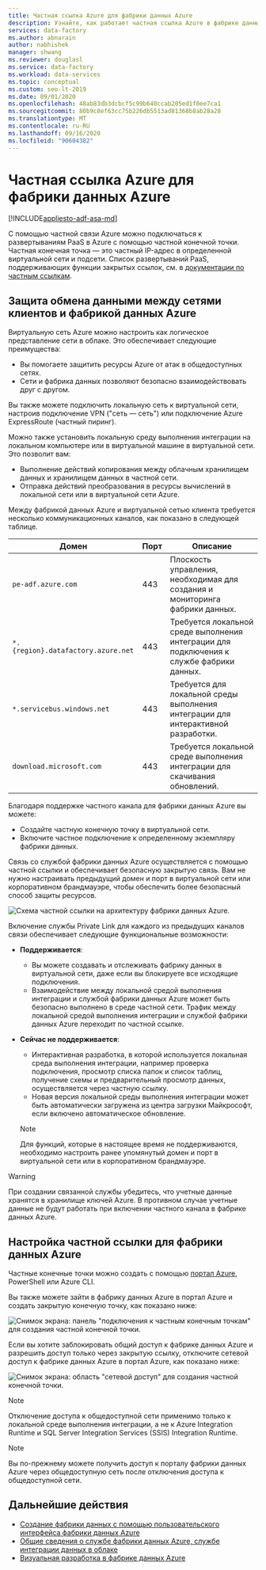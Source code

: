 ```yaml
---
title: Частная ссылка Azure для фабрики данных Azure
description: Узнайте, как работает частная ссылка Azure в фабрике данных Azure.
services: data-factory
ms.author: abnarain
author: nabhishek
manager: shwang
ms.reviewer: douglasl
ms.service: data-factory
ms.workload: data-services
ms.topic: conceptual
ms.custom: seo-lt-2019
ms.date: 09/01/2020
ms.openlocfilehash: 48ab83db3dcbcf5c99b640ccab205ed1f0ee7ca1
ms.sourcegitcommit: 80b9c8ef63cc75b226db5513ad81368b8ab28a28
ms.translationtype: MT
ms.contentlocale: ru-RU
ms.lasthandoff: 09/16/2020
ms.locfileid: "90604382"
---
```

# <a name="azure-private-link-for-azure-data-factory"></a>Частная ссылка Azure для фабрики данных Azure

[!INCLUDE[appliesto-adf-asa-md](includes/appliesto-adf-xxx-md.md)]

С помощью частной связи Azure можно подключаться к развертываниям PaaS в Azure с помощью частной конечной точки. Частная конечная точка — это частный IP-адрес в определенной виртуальной сети и подсети. Список развертываний PaaS, поддерживающих функции закрытых ссылок, см. в [документации по частным ссылкам](https://docs.microsoft.com/azure/private-link/). 

## <a name="secure-communication-between-customer-networks-and-azure-data-factory"></a>Защита обмена данными между сетями клиентов и фабрикой данных Azure 
Виртуальную сеть Azure можно настроить как логическое представление сети в облаке. Это обеспечивает следующие преимущества:
* Вы помогаете защитить ресурсы Azure от атак в общедоступных сетях.
* Сети и фабрика данных позволяют безопасно взаимодействовать друг с другом. 

Вы также можете подключить локальную сеть к виртуальной сети, настроив подключение VPN ("сеть — сеть") или подключение Azure ExpressRoute (частный пиринг). 

Можно также установить локальную среду выполнения интеграции на локальном компьютере или в виртуальной машине в виртуальной сети. Это позволит вам:
* Выполнение действий копирования между облачным хранилищем данных и хранилищем данных в частной сети.
* Отправка действий преобразования в ресурсы вычислений в локальной сети или в виртуальной сети Azure. 

Между фабрикой данных Azure и виртуальной сетью клиента требуется несколько коммуникационных каналов, как показано в следующей таблице.

| Домен | Порт | Описание |
| ---------- | -------- | --------------- |
| `pe-adf.azure.com` | 443 | Плоскость управления, необходимая для создания и мониторинга фабрики данных. |
| `*.{region}.datafactory.azure.net` | 443 | Требуется локальной среде выполнения интеграции для подключения к службе фабрики данных. |
| `*.servicebus.windows.net` | 443 | Требуется для локальной среды выполнения интеграции для интерактивной разработки. |
| `download.microsoft.com` | 443 | Требуется локальной среде выполнения интеграции для скачивания обновлений. |

Благодаря поддержке частного канала для фабрики данных Azure вы можете:
* Создайте частную конечную точку в виртуальной сети.
* Включите частное подключение к определенному экземпляру фабрики данных. 

Связь со службой фабрики данных Azure осуществляется с помощью частной ссылки и обеспечивает безопасную закрытую связь. Вам не нужно настраивать предыдущий домен и порт в виртуальной сети или корпоративном брандмауэре, чтобы обеспечить более безопасный способ защиты ресурсов.  

![Схема частной ссылки на архитектуру фабрики данных Azure.](./media/data-factory-private-link/private-link-architecture.png)

Включение службы Private Link для каждого из предыдущих каналов связи обеспечивает следующие функциональные возможности:
- **Поддерживается**:
   - Вы можете создавать и отслеживать фабрику данных в виртуальной сети, даже если вы блокируете все исходящие подключения.
   - Взаимодействие между локальной средой выполнения интеграции и службой фабрики данных Azure может быть безопасно выполнено в среде частной сети. Трафик между локальной средой выполнения интеграции и службой фабрики данных Azure переходит по частной ссылке. 
- **Сейчас не поддерживается**:
   - Интерактивная разработка, в которой используется локальная среда выполнения интеграции, например проверка подключения, просмотр списка папок и список таблиц, получение схемы и предварительный просмотр данных, осуществляется через частную ссылку.
   - Новая версия локальной среды выполнения интеграции может быть автоматически загружена из центра загрузки Майкрософт, если включено автоматическое обновление.

   > [!NOTE]
   > Для функций, которые в настоящее время не поддерживаются, необходимо настроить ранее упомянутый домен и порт в виртуальной сети или в корпоративном брандмауэре. 

> [!WARNING]
> При создании связанной службы убедитесь, что учетные данные хранятся в хранилище ключей Azure. В противном случае учетные данные не будут работать при включении частного канала в фабрике данных Azure.

## <a name="set-up-private-link-for-azure-data-factory"></a>Настройка частной ссылки для фабрики данных Azure
Частные конечные точки можно создать с помощью [портал Azure](https://docs.microsoft.com/azure/private-link/create-private-endpoint-portal), PowerShell или Azure CLI.

Вы также можете зайти в фабрику данных Azure в портал Azure и создать закрытую конечную точку, как показано ниже:

![Снимок экрана: панель "подключения к частным конечным точкам" для создания частной конечной точки.](./media/data-factory-private-link/create-private-endpoint.png)


Если вы хотите заблокировать общий доступ к фабрике данных Azure и разрешить доступ только через закрытую ссылку, отключите сетевой доступ к фабрике данных Azure в портал Azure, как показано ниже:

![Снимок экрана: область "сетевой доступ" для создания частной конечной точки.](./media/data-factory-private-link/disable-network-access.png)

> [!NOTE]
> Отключение доступа к общедоступной сети применимо только к локальной среде выполнения интеграции, а не к Azure Integration Runtime и SQL Server Integration Services (SSIS) Integration Runtime.

> [!NOTE]
> Вы по-прежнему можете получить доступ к порталу фабрики данных Azure через общедоступную сеть после отключения доступа к общедоступной сети.

## <a name="next-steps"></a>Дальнейшие действия

- [Создание фабрики данных с помощью пользовательского интерфейса фабрики данных Azure](quickstart-create-data-factory-portal.md)
- [Общие сведения о службе фабрики данных Azure, службе интеграции данных в облаке](introduction.md)
- [Визуальная разработка в фабрике данных Azure](author-visually.md)

